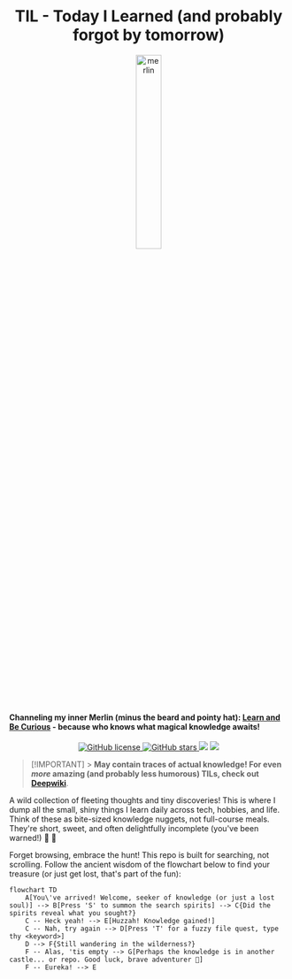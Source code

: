 <h1 align="center">TIL - Today I Learned (and probably forgot by tomorrow)</h1>

<p align="center">
  <img alt="merlin" src="https://upload.wikimedia.org/wikipedia/commons/thumb/7/79/Arthur-Pyle_The_Enchanter_Merlin.JPG/800px-Arthur-Pyle_The_Enchanter_Merlin.JPG" width="30%"/>
  <h4>Channeling my inner Merlin (minus the beard and pointy hat): <a href="https://www.amazon.jobs/en/principles">Learn and Be Curious</a> - because who knows what magical knowledge awaits!</h4>
</p>

<p align="center">
    <a href="https://github.com/ntk148v/til/blob/master/LICENSE">
        <img alt="GitHub license" src="https://img.shields.io/github/license/ntk148v/til?style=for-the-badge">
    </a>
    <a href="https://github.com/ntk148v/til/stargazers"> <img alt="GitHub stars" src="https://img.shields.io/github/stars/ntk148v/til?style=for-the-badge"> </a>
    <a href="https://github.com/ntk148v/til/issues"><img src="https://img.shields.io/github/issues/ntk148v/til?colorA=192330&colorB=dbc074&style=for-the-badge"></a>
    <a href="https://github.com/ntk148v/til/contributors"><img src="https://img.shields.io/github/contributors/ntk148v/til?colorA=192330&colorB=81b29a&style=for-the-badge"></a>
</p>

> [!IMPORTANT] > **May contain traces of actual knowledge! For even _more_ amazing (and probably less humorous) TILs, check out [Deepwiki](https://deepwiki.com/ntk148v/til/)**.

A wild collection of fleeting thoughts and tiny discoveries! This is where I dump all the small, shiny things I learn daily across tech, hobbies, and life. Think of these as bite-sized knowledge nuggets, not full-course meals. They're short, sweet, and often delightfully incomplete (you've been warned!) :bow: :bow:

Forget browsing, embrace the hunt! This repo is built for searching, not scrolling. Follow the ancient wisdom of the flowchart below to find your treasure (or just get lost, that's part of the fun):

```mermaid
flowchart TD
    A[You\'ve arrived! Welcome, seeker of knowledge (or just a lost soul)] --> B[Press 'S' to summon the search spirits] --> C{Did the spirits reveal what you sought?}
    C -- Heck yeah! --> E[Huzzah! Knowledge gained!]
    C -- Nah, try again --> D[Press 'T' for a fuzzy file quest, type thy <keyword>]
    D --> F{Still wandering in the wilderness?}
    F -- Alas, 'tis empty --> G[Perhaps the knowledge is in another castle... or repo. Good luck, brave adventurer 🙇]
    F -- Eureka! --> E
```
